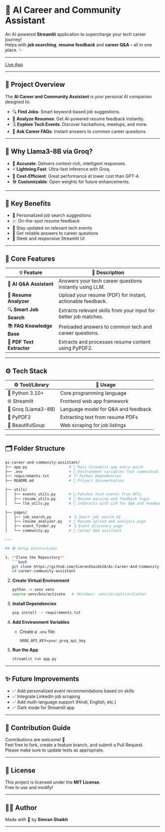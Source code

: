 # 🚀 AI Career and Community Assistant

An AI-powered **Streamlit** application to supercharge your tech career journey!  
Helps with **job searching**, **resume feedback** and **career Q&A** – all in one place. ✨

---
[Live App ](https://ai-career-and-community-assistant-7voz2ccvpofdntk7rntseh.streamlit.app/)

---
## 📌 Project Overview

The **AI Career and Community Assistant** is your personal AI companion designed to:

* 🔍 **Find Jobs**: Smart keyword-based job suggestions.
* 📄 **Analyze Resumes**: Get AI-powered resume feedback instantly.
* 🗓️ **Explore Tech Events**: Discover hackathons, meetups, and more.
* 🤖 **Ask Career FAQs**: Instant answers to common career questions.

---

## 🤖 Why Llama3-8B via Groq?

* 🎯 **Accurate**: Delivers context-rich, intelligent responses.
* ⚡ **Lightning Fast**: Ultra-fast inference with Groq.
* 💸 **Cost-Efficient**: Great performance at lower cost than GPT-4.
* 🛠️ **Customizable**: Open weights for future enhancements.

---

## 🎯 Key Benefits

* 💼 Personalized job search suggestions
* 📈 On-the-spot resume feedback
* 🧳 Stay updated on relevant tech events
* 🧠 Get reliable answers to career questions
* 🎨 Sleek and responsive Streamlit UI

---

## 🧠 Core Features

| 💡 Feature                | 📝 Description                                                   |
| ------------------------- | ---------------------------------------------------------------- |
| 🤖 **AI Q&A Assistant**    | Answers your tech career questions instantly using LLM.         |
| 📄 **Resume Analyzer**     | Upload your resume (PDF) for instant, actionable feedback.      |
| 🔍 **Smart Job Search**    | Extracts relevant skills from your input for better job matches.|
| 📚 **FAQ Knowledge Base**  | Preloaded answers to common tech and career questions.          |
| 🧹 **PDF Text Extractor**  | Extracts and processes resume content using PyPDF2.             |

---

## ⚙️ Tech Stack

| ⚙️ Tool/Library     | 🔧 Usage                             |
| ------------------- | ------------------------------------ |
| 🐍 Python 3.10+     | Core programming language            |
| 🌐 Streamlit        | Frontend web app framework           |
| 🧠 Groq (Llama3-8B) | Language model for Q&A and feedback  |
| 📄 PyPDF2           | Extracting text from resume PDFs     |
| 🧽 BeautifulSoup    | Web scraping for job listings        |

---

## 🗂️ Folder Structure

```bash
ai-career-and-community-assistant/
├── app.py                   # 🚀 Main Streamlit app entry point
├── .env                     # 🔐 Environment variables (not committed)
├── requirements.txt         # 📦 Python dependencies
├── README.md                # 📘 Project documentation

├── utils/
│   ├── events_utils.py      # 📅 Fetches tech events from APIs
│   ├── resume_utils.py      # 📄 Resume parsing and feedback logic
│   └── llm_utils.py         # 🤖 Interacts with LLM for Q&A and feedback

├── pages/
│   ├── job_search.py        # 🔍 Smart job search UI
│   ├── resume_analyzer.py   # 📄 Resume upload and analysis page
│   ├── event_finder.py      # 🗓️ Event discovery page
│   └── community.py         # 🧠 Career Q&A assistant

---

## 🛠️ Setup Instructions

1. **Clone the Repository**
   ```bash
   git clone https://github.com/SimranShaikh20/Ai-Career-And-Community-Assistent.git
   cd career-community-assistant
```

2. **Create Virtual Environment**
   ```bash
   python -m venv venv
   source venv/bin/activate   # (Windows: venv\Scripts\activate)
   ```

3. **Install Dependencies**
   ```bash
   pip install -r requirements.txt
   ```

4. **Add Environment Variables**
   - Create a `.env` file:
     ```
     GROQ_API_KEY=your_groq_api_key
     
     ```

5. **Run the App**
   ```bash
   streamlit run app.py
   ```

---

## ✨ Future Improvements

- ✅ Add personalized event recommendations based on skills
- ✅ Integrate LinkedIn job scraping
- ✅ Add multi-language support (Hindi, English, etc.)
- ✅ Dark mode for Streamlit app

---

## 🤝 Contribution Guide

Contributions are welcome! 🎉  
Feel free to fork, create a feature branch, and submit a Pull Request.  
Please make sure to update tests as appropriate.

---

## 📜 License

This project is licensed under the **MIT License**.  
Free to use and modify!

---

## 👨‍💻 Author

Made with 💖 by **Simran Shaikh**

---

